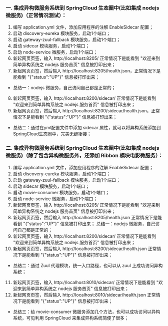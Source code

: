 ### 一. 集成异构微服务系统到 SpringCloud 生态圈中(比如集成 nodejs 微服务)（正常情况测试）：
 1. 编写 application.yml 文件，添加应用程序的注解 EnableSidecar 配置；
 2. 启动 discovery-eureka 模块服务，启动1个端口；
 3. 启动 gateway-zuul-fallback 模块服务，启动1个端口；
 4. 启动 sidecar 模块服务，启动1个端口；
 5. 启动 node-service 微服务，启动1个端口；
 6. 新起网页页签，输入 http://localhost:8205/ 正常情况下是能看到 "欢迎来到简单异构系统之 nodejs 服务首页" 信息被打印出来；
 7. 新起网页页签，然后输入 http://localhost:8205/health.json，正常情况下是能看到 "{"status":"UP"}" 信息被打印出来；
 * 总结一：nodejs 微服务，自己访问自己都是正常的；
 8. 新起网页页签，输入 http://localhost:8200/sidecar/ 正常情况下是能看到 "欢迎来到简单异构系统之 nodejs 服务首页" 信息被打印出来；
 9. 新起网页页签，然后输入 http://localhost:8200/sidecar/health.json，正常情况下是能看到 "{"status":"UP"}" 信息被打印出来；
 * 总结二：通过在yml配置文件中添加 sidecar 属性，就可以将异构系统添加到SpringCloud生态圈中，完美无缝衔接；
 
### 二. 集成异构微服务系统到 SpringCloud 生态圈中(比如集成 nodejs 微服务)（除了包含异构微服务外，还添加 Ribbon 模块电影微服务）：
  1. 编写 application.yml 文件，添加应用程序的注解 EnableSidecar 配置；
  2. 启动 discovery-eureka 模块服务，启动1个端口；
  3. 启动 gateway-zuul-fallback 模块服务，启动1个端口；
  4. 启动 sidecar 模块服务，启动1个端口；
  5. 启动 movie-consumer 模块服务，启动1个端口；
  6. 启动 node-service 微服务，启动1个端口；
  7. 新起网页页签，输入 http://localhost:8205/ 正常情况下是能看到 "欢迎来到简单异构系统之 nodejs 服务首页" 信息被打印出来；
  8. 新起网页页签，然后输入 http://localhost:8205/health.json 正常情况下是能看到 "{"status":"UP"}" 信息被打印出来；
  总结一：nodejs 微服务，自己访问自己都是正常的；
  9. 新起网页页签，输入 http://localhost:8200/sidecar/ 正常情况下是能看到 "欢迎来到简单异构系统之 nodejs 服务首页" 信息被打印出来；
  10. 新起网页页签，然后输入 http://localhost:8200/sidecar/health.json 正常情况下是能看到 "{"status":"UP"}" 信息被打印出来；
  * 总结二：通过 Zuul 代理模块，统一入口路径，也可以从 zuul 上成功访问异构系统；
  11. 新起网页页签，输入 http://localhost:8010/sidecar/ 正常情况下是能看到 "欢迎来到简单异构系统之 nodejs 服务首页" 信息被打印出来；
  12. 新起网页页签，然后输入 http://localhost:8010/sidecar/health.json 正常情况下是能看到 "{"status":"UP"}" 信息被打印出来；
  * 总结三：给 movie-consumer 微服务添加几个方法，也可以成功访问以异构系统，可见利用 SpringCloud 来集成异构系统简便了很多；
 